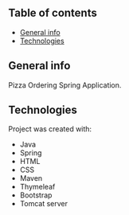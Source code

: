 ## Table of contents
* [General info](#general-info)
* [Technologies](#technologies)

## General info
Pizza Ordering Spring Application.

## Technologies
Project was created with:
* Java
* Spring
* HTML
* CSS
* Maven
* Thymeleaf
* Bootstrap
* Tomcat server
